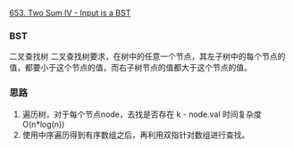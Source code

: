 [653. Two Sum IV - Input is a BST](https://leetcode.com/problems/two-sum-iv-input-is-a-bst/)

### BST
二叉查找树
二叉查找树要求，在树中的任意一个节点，其左子树中的每个节点的值，都要小于这个节点的值，而右子树节点的值都大于这个节点的值。

### 思路
1. 遍历树，对于每个节点node，去找是否存在 k - node.val 时间复杂度 O(n*log(n))
2. 使用中序遍历得到有序数组之后，再利用双指针对数组进行查找。